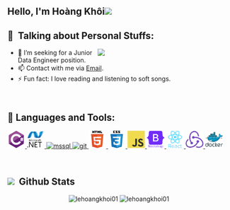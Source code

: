 <h2>Hello, I'm Hoàng Khôi<img src="https://media1.giphy.com/media/9Y1y3VOnIywPUlg2Yy/giphy.webp" width="25"></a></p></h2>


<h2 align="left">🧐&nbsp;&nbsp;Talking about Personal Stuffs:</h2>
<img align="right" src="https://media.giphy.com/media/xUA7bdpLxQhsSQdyog/giphy.gif" width="300">

- 💼 I’m seeking for a Junior Data Engineer position.
- 📫 Contact with me via [Email](khoileit01@gmail.com).
- ⚡ Fun fact: I love reading and listening to soft songs.
</br>

## 🚀 Languages and Tools:

<p align="left"> 
<a href="https://www.w3schools.com/cs/" target="_blank"> <img src="https://raw.githubusercontent.com/devicons/devicon/master/icons/csharp/csharp-original.svg" alt="csharp" width="40" height="40"/> </a>  
<a href="https://dotnet.microsoft.com/" target="_blank"> <img src="https://raw.githubusercontent.com/devicons/devicon/master/icons/dot-net/dot-net-original-wordmark.svg" alt="dotnet" width="40" height="40"/> </a>
<a href="https://www.microsoft.com/en-us/sql-server" target="_blank"> <img src="https://www.svgrepo.com/show/303229/microsoft-sql-server-logo.svg" alt="mssql" width="40" height="40"/> </a>  
<a href="https://git-scm.com/" target="_blank"> <img src="https://www.vectorlogo.zone/logos/git-scm/git-scm-icon.svg" alt="git" width="40" height="40"/> </a> 
<a href="https://www.w3.org/html/" target="_blank"> <img src="https://raw.githubusercontent.com/devicons/devicon/master/icons/html5/html5-original-wordmark.svg" alt="html5" width="40" height="40"/> </a> 
<a href="https://www.w3schools.com/css/" target="_blank"> <img src="https://raw.githubusercontent.com/devicons/devicon/master/icons/css3/css3-original-wordmark.svg" alt="css3" width="40" height="40"/> </a> 
<a href="https://developer.mozilla.org/en-US/docs/Web/JavaScript" target="_blank"> <img src="https://raw.githubusercontent.com/devicons/devicon/master/icons/javascript/javascript-original.svg" alt="javascript" width="40" height="40"/> </a>
<a href="https://getbootstrap.com" target="_blank"> <img src="https://raw.githubusercontent.com/devicons/devicon/master/icons/bootstrap/bootstrap-plain-wordmark.svg" alt="bootstrap" width="40" height="40"/> </a>
<a href="https://reactjs.org/" target="_blank"> <img src="https://raw.githubusercontent.com/devicons/devicon/master/icons/react/react-original-wordmark.svg" alt="react" width="40" height="40"/> </a>
<a href="https://redux.js.org" target="_blank"> <img src="https://raw.githubusercontent.com/devicons/devicon/master/icons/redux/redux-original.svg" alt="redux" width="40" height="40"/> </a> 
<a href="https://www.docker.com/" target="_blank"> <img src="https://raw.githubusercontent.com/devicons/devicon/master/icons/docker/docker-original-wordmark.svg" alt="docker" width="40" height="40"/> </a> 
</p>
</br>

<h2 align="left"><img src="https://media.giphy.com/media/duL25poEiKqn4LWm3U/giphy.gif" width="32">&nbsp;&nbsp;Github Stats</h3>
<div align="center"><img height="180em" src="https://github-readme-stats.vercel.app/api/top-langs?username=lehoangkhoi01&show_icons=true&locale=en&layout=compact&&bg_color=30,e96443,904e95&title_color=fff&text_color=fff" alt="lehoangkhoi01" />
<img height="180em" src="https://github-readme-stats.vercel.app/api?username=lehoangkhoi01&show_icons=true&locale=en&&bg_color=30,e96443,904e95&title_color=fff&text_color=fff" alt="lehoangkhoi01" /></div>


